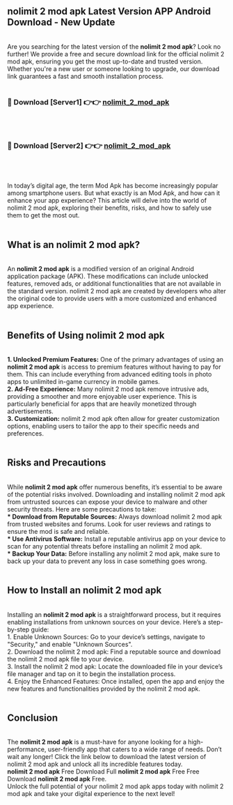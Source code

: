 ## nolimit 2 mod apk Latest Version APP Android Download - New Update
<br>
Are you searching for the latest version of the <strong>nolimit 2 mod apk</strong>? Look no further! We provide a free and secure download link for the official nolimit 2 mod apk, ensuring you get the most up-to-date and trusted version. Whether you're a new user or someone looking to upgrade, our download link guarantees a fast and smooth installation process.
<br>
<br>
<h3>🔴 Download [Server1] 👉👉 <a href="https://modyolo.store/nolimit+2+mod+apk">nolimit_2_mod_apk</a></h3><br>
<br>
<h3>🔴 Download [Server2] 👉👉 <a href="https://modyolo.store/nolimit+2+mod+apk">nolimit_2_mod_apk</a></h3><br>
<br>
<br>
In today’s digital age, the term Mod Apk has become increasingly popular among smartphone users. But what exactly is an Mod Apk, and how can it enhance your app experience? This article will delve into the world of nolimit 2 mod apk, exploring their benefits, risks, and how to safely use them to get the most out.
<br>
<br>
<h2>What is an nolimit 2 mod apk?</h2>
<br>
An <strong>nolimit 2 mod apk</strong> is a modified version of an original Android application package (APK). These modifications can include unlocked features, removed ads, or additional functionalities that are not available in the standard version. nolimit 2 mod apk are created by developers who alter the original code to provide users with a more customized and enhanced app experience.
<br>
<br>
<h2>Benefits of Using nolimit 2 mod apk</h2>
<br>
<strong> 1. Unlocked Premium Features:</strong> One of the primary advantages of using an <strong>nolimit 2 mod apk</strong> is access to premium features without having to pay for them. This can include everything from advanced editing tools in photo apps to unlimited in-game currency in mobile games.
<br>
<strong> 2. Ad-Free Experience:</strong> Many nolimit 2 mod apk remove intrusive ads, providing a smoother and more enjoyable user experience. This is particularly beneficial for apps that are heavily monetized through advertisements.
<br>
<strong> 3. Customization:</strong> nolimit 2 mod apk often allow for greater customization options, enabling users to tailor the app to their specific needs and preferences.
<br>
<br>
<h2>Risks and Precautions</h2>
<br>
While <strong>nolimit 2 mod apk</strong> offer numerous benefits, it’s essential to be aware of the potential risks involved. Downloading and installing nolimit 2 mod apk from untrusted sources can expose your device to malware and other security threats. Here are some precautions to take:
<br>
<strong> * Download from Reputable Sources:</strong> Always download nolimit 2 mod apk from trusted websites and forums. Look for user reviews and ratings to ensure the mod is safe and reliable.
<br>
<strong> * Use Antivirus Software:</strong> Install a reputable antivirus app on your device to scan for any potential threats before installing an nolimit 2 mod apk.
<br>
<strong> * Backup Your Data:</strong> Before installing any nolimit 2 mod apk, make sure to back up your data to prevent any loss in case something goes wrong.
<br>
<br>
<h2>How to Install an nolimit 2 mod apk</h2>
<br>
Installing an <strong>nolimit 2 mod apk</strong> is a straightforward process, but it requires enabling installations from unknown sources on your device. Here’s a step-by-step guide:
<br>
 1. Enable Unknown Sources: Go to your device’s settings, navigate to "Security," and enable "Unknown Sources".
<br>
 2. Download the nolimit 2 mod apk: Find a reputable source and download the nolimit 2 mod apk file to your device.
<br>
 3. Install the nolimit 2 mod apk: Locate the downloaded file in your device’s file manager and tap on it to begin the installation process.
<br>
 4. Enjoy the Enhanced Features: Once installed, open the app and enjoy the new features and functionalities provided by the nolimit 2 mod apk.
<br>
<br>
<h2><strong>Conclusion</strong></h2>
<br>
The <strong>nolimit 2 mod apk</strong> is a must-have for anyone looking for a high-performance, user-friendly app that caters to a wide range of needs. Don’t wait any longer! Click the link below to download the latest version of nolimit 2 mod apk and unlock all its incredible features today.
<br>
<strong>nolimit 2 mod apk</strong> Free Download Full <strong>nolimit 2 mod apk</strong> Free Free Download <strong>nolimit 2 mod apk</strong> Free.
<br>
Unlock the full potential of your nolimit 2 mod apk apps today with nolimit 2 mod apk and take your digital experience to the next level!